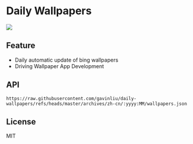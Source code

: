 # Daily Wallpapers
  
![](https://www.bing.com/th?id=OHR.SecedaPeak_ZH-CN7633793128_UHD.jpg)

## Feature

- Daily automatic update of bing wallpapers
- Driving Wallpaper App Development

## API

```
https://raw.githubusercontent.com/gavinliu/daily-wallpapers/refs/heads/master/archives/zh-cn/:yyyy:MM/wallpapers.json
```

## License

MIT
  